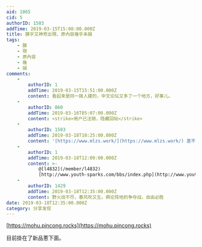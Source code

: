 ```yaml
---
aid: 1065
cid: 5
authorID: 1503
addTime: 2019-03-15T15:08:00.000Z
title: 膜乎又神奇出現，原內容幾乎未損
tags:
    - 膜
    - 現
    - 原內容
    - 幾
    - 損
comments:
    -
        authorID: 1
        addTime: 2019-03-15T15:51:00.000Z
        content: 看起来是同一拨人建的，中文论坛又多了一个地方，好事儿。
    -
        authorID: 860
        addTime: 2019-03-16T05:07:00.000Z
        content: <strike>用户已注销，隐藏回帖</strike>
    -
        authorID: 1503
        addTime: 2019-03-18T10:25:00.000Z
        content: '[https://www.mlzs.work/](https://www.mlzs.work/) 差不多同時，马列之声倒了'
    -
        authorID: 1
        addTime: 2019-03-18T12:09:00.000Z
        content: >-
            @[l4832](/member/l4832)
            [http://www.youth-sparks.com/bbs/index.php](http://www.youth-sparks.com/bbs/index.php)
    -
        authorID: 1429
        addTime: 2019-03-18T12:35:00.000Z
        content: 野火烧不尽，春风吹又生。舆论阵地的争夺战，自由必胜
date: 2019-03-18T12:35:00.000Z
category: 分享发现
---
```


[https://mohu.pincong.rocks](https://mohu.pincong.rocks)

目前掛在了新品蔥下面。
